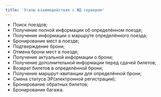 ```yaml
---
title: 'Этапы взаимодействия с ЖД сервером'
---
```


-   Поиск поездов;
-   Получение полной информации об определённом поезде;
-   Получение информации о маршруте определённого поезда;
-   Бронирование мест в поезде;
-   Подтверждение брони;
-   Отмена брони мест в поезде;
-   Получение актуальной информации о брони;
-   Получение дополнительной информации перед сдачей билетов;
-   Возврат билетов в определённой брони;
-   Получение маршрут-квитанции для определённой брони;
-   Смена статуса ЭР(электронной регистрации);
-   Бронирование обратных билетов;
-   Бронирование багажа.